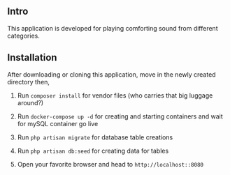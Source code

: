 ## Intro

This application is developed for playing comforting sound from different categories.

## Installation

After downloading or cloning this application, move in the newly created directory then,

1. Run ```composer install``` for vendor files (who carries that big luggage around?)

2. Run ```docker-compose up -d``` for creating and starting containers and wait for mySQL container go live

3. Run ```php artisan migrate``` for database table creations

4. Run ```php artisan db:seed``` for creating data for tables

5. Open your favorite browser and head to ```http://localhost::8080```
